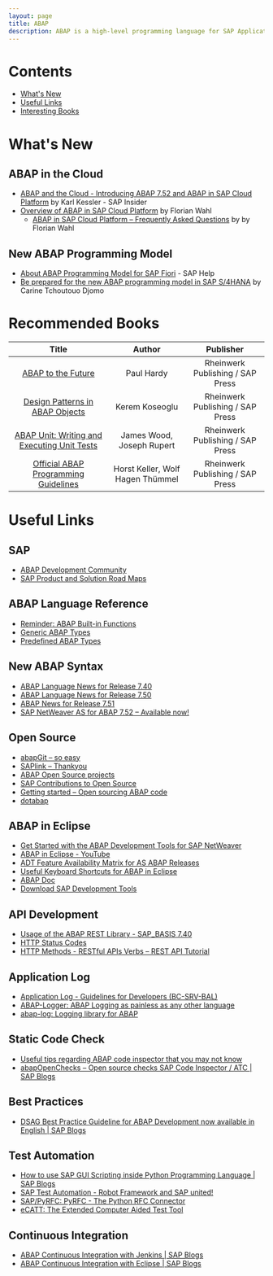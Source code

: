 ```yaml
---
layout: page
title: ABAP
description: ABAP is a high-level programming language for SAP Application Server.
---
```


# Contents

- [What's New](#whats_new)
- [Useful Links](#useful_links)
- [Interesting Books](#interesting_books)

# What's New

## ABAP in the Cloud

- [ABAP and the Cloud - Introducing ABAP 7.52 and ABAP in SAP Cloud Platform](https://www.sap.com/documents/2018/01/ac383ce1-ee7c-0010-82c7-eda71af511fa.html) by Karl Kessler - SAP Insider
- [Overview of ABAP in SAP Cloud Platform](https://blogs.sap.com/2017/09/26/overview-of-abap-in-sap-cloud-platform/) by Florian Wahl
  - [ABAP in SAP Cloud Platform – Frequently Asked Questions](https://blogs.sap.com/2017/09/26/abap-in-sap-cloud-platform-frequently-asked-questions/) by by Florian Wahl

## New ABAP Programming Model

- [About ABAP Programming Model for SAP Fiori](https://help.sap.com/doc/cc0c305d2fab47bd808adcad3ca7ee9d/7.5.6/en-US/3b77569ca8ee4226bdab4fcebd6f6ea6.html) - SAP Help
- [Be prepared for the new ABAP programming model in SAP S/4HANA](https://blogs.sap.com/2017/12/07/be-prepared-for-the-new-abap-programming-model-in-sap-s4hana/) by Carine Tchoutouo Djomo

# Recommended Books

| Title | Author | Publisher |
|:---:|:---:|:---:|
| [ABAP to the Future](https://www.sap-press.com/abap-to-the-future_4161/) | Paul Hardy | Rheinwerk Publishing / SAP Press |
| [Design Patterns in ABAP Objects](https://www.sap-press.com/design-patterns-in-abap-objects_4277/) | Kerem Koseoglu | Rheinwerk Publishing / SAP Press |
| [ABAP Unit: Writing and Executing Unit Tests](https://www.sap-press.com/abap-unit-writing-and-executing-unit-tests_4298/) | James Wood, Joseph Rupert | Rheinwerk Publishing / SAP Press |
| [Official ABAP Programming Guidelines](https://www.sap-press.com/official-abap-programming-guidelines_2093/) | Horst Keller, Wolf Hagen Thümmel | Rheinwerk Publishing / SAP Press |

# Useful Links

## SAP

- [ABAP Development Community](https://www.sap.com/community/topic/abap.html)
- [SAP Product and Solution Road Maps](https://www.sap.com/products/roadmaps.html)

## ABAP Language Reference

- [Reminder: ABAP Built-in Functions](https://blogs.sap.com/2015/11/30/reminder-abap-built-in-functions/)
- [Generic ABAP Types](https://help.sap.com/doc/abapdocu_751_index_htm/7.51/en-US/abenbuilt_in_types_generic.htm)
- [Predefined ABAP Types](https://help.sap.com/doc/abapdocu_751_index_htm/7.51/en-US/abenbuilt_in_types_complete.htm)

## New ABAP Syntax

- [ABAP Language News for Release 7.40](https://blogs.sap.com/2013/07/22/abap-news-for-release-740/)
- [ABAP Language News for Release 7.50](https://blogs.sap.com/2015/11/27/abap-language-news-for-release-750/)
- [ABAP News for Release 7.51](https://blogs.sap.com/2016/11/04/abap-news-for-release-7.51/)
- [SAP NetWeaver AS for ABAP 7.52 – Available now!](https://blogs.sap.com/2017/09/14/sap-netweaver-as-for-abap-7.52-available-now/)

## Open Source

- [abapGit – so easy](https://blogs.sap.com/2017/06/21/abapgit-so-easy/)
- [SAPlink – Thankyou](https://blogs.sap.com/2017/06/22/saplink-thankyou/)
- [ABAP Open Source projects](https://blogs.sap.com/2015/11/27/abap-open-source-projects/)
- [SAP Contributions to Open Source](https://archive.sap.com/documents/docs/DOC-29056)
- [Getting started – Open sourcing ABAP code](https://blogs.sap.com/2017/11/19/getting-started-open-sourcing-abap-code/)
- [dotabap](http://dotabap.org/)

## ABAP in Eclipse

- [Get Started with the ABAP Development Tools for SAP NetWeaver](https://blogs.sap.com/2012/06/19/get-started-with-the-abap-development-tools-for-sap-netweaver/)
- [ABAP in Eclipse - YouTube](https://www.youtube.com/playlist?list=PLM6Ee3lDb6FgYc8PhQbfD90Z4jA17j3V7)
- [ADT Feature Availability Matrix for AS ABAP Releases](https://blogs.sap.com/2013/06/05/adt-feature-availability-matrix-for-as-abap-releases/)
- [Useful Keyboard Shortcuts for ABAP in Eclipse](https://blogs.sap.com/2013/11/21/useful-keyboard-shortcuts-for-abap-in-eclipse/)
- [ABAP Doc](https://blogs.sap.com/2013/04/29/abap-doc/)
- [Download SAP Development Tools](https://tools.hana.ondemand.com/#)

## API Development

- [Usage of the ABAP REST Library - SAP_BASIS 7.40](https://blogs.sap.com/2013/05/16/usage-of-the-abap-rest-library-sapbasis-740)
- [HTTP Status Codes](http://www.restapitutorial.com/httpstatuscodes.html)
- [HTTP Methods - RESTful APIs Verbs – REST API Tutorial](https://restfulapi.net/http-methods/)

## Application Log

- [Application Log - Guidelines for Developers (BC-SRV-BAL)](https://help.sap.com/viewer/addb96cd90c945dfb3182865363bbc47/7.31.18/en-US/4e21000f35d44180e10000000a15822b.html)
- [ABAP-Logger: ABAP Logging as painless as any other language](https://github.com/epeterson320/ABAP-Logger)
- [abap-log: Logging library for ABAP](https://github.com/flaiker/abap-log)

## Static Code Check

- [Useful tips regarding ABAP code inspector that you may not know](https://blogs.sap.com/2015/06/15/useful-tips-regarding-abap-code-inspector-that-you-may-not-know/)
- [abapOpenChecks – Open source checks SAP Code Inspector / ATC | SAP Blogs](https://blogs.sap.com/2015/03/08/abapopenchecks-open-source-checks-sap-code-inspector-atc/)

## Best Practices

- [DSAG Best Practice Guideline for ABAP Development now available in English | SAP Blogs](https://blogs.sap.com/2014/02/18/dsag-best-practice-guideline-for-abap-development-now-available-in-english/)

## Test Automation

- [How to use SAP GUI Scripting inside Python Programming Language | SAP Blogs](https://blogs.sap.com/2017/09/19/how-to-use-sap-gui-scripting-inside-python-programming-language/)
- [SAP Test Automation - Robot Framework and SAP united!](https://sap-test-automation.github.io/website/)
- [SAP/PyRFC: PyRFC - The Python RFC Connector](https://github.com/SAP/PyRFC)
- [eCATT: The Extended Computer Aided Test Tool](https://archive.sap.com/documents/docs/DOC-8235)

## Continuous Integration

- [ABAP Continuous Integration with Jenkins | SAP Blogs](https://blogs.sap.com/2017/09/01/abap-continuous-integration-with-jenkins/)
- [ABAP Continuous Integration with Eclipse | SAP Blogs](https://blogs.sap.com/2017/09/10/abap-continuous-integration-with-eclipse/)